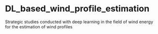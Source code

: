 # DL_based_wind_profile_estimation
Strategic studies conducted with deep learning in the field of wind energy for the estimation of wind profiles

